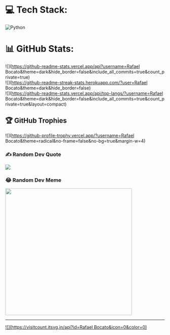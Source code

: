 
# 💻 Tech Stack:
![Python](https://img.shields.io/badge/python-3670A0?style=for-the-badge&logo=python&logoColor=ffdd54)
# 📊 GitHub Stats:
![](https://github-readme-stats.vercel.app/api?username=Rafael Bocato&theme=dark&hide_border=false&include_all_commits=true&count_private=true)<br/>
![](https://github-readme-streak-stats.herokuapp.com/?user=Rafael Bocato&theme=dark&hide_border=false)<br/>
![](https://github-readme-stats.vercel.app/api/top-langs/?username=Rafael Bocato&theme=dark&hide_border=false&include_all_commits=true&count_private=true&layout=compact)

## 🏆 GitHub Trophies
![](https://github-profile-trophy.vercel.app/?username=Rafael Bocato&theme=radical&no-frame=false&no-bg=true&margin-w=4)

### ✍️ Random Dev Quote
![](https://quotes-github-readme.vercel.app/api?type=horizontal&theme=radical)

### 😂 Random Dev Meme
<img src='https://randommeme-five.vercel.app/' style="height: 400px;"/>

---
[![](https://visitcount.itsvg.in/api?id=Rafael Bocato&icon=0&color=0)](https://visitcount.itsvg.in)

<!-- Proudly created with GPRM ( https://gprm.itsvg.in ) -->
